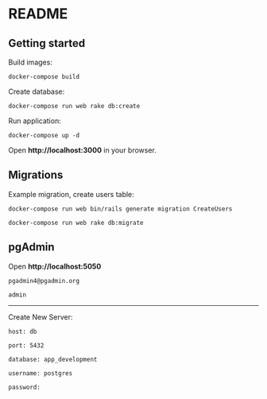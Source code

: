 # README

## Getting started

Build images:

```docker-compose build```

Create database:

```docker-compose run web rake db:create```

Run application:

```docker-compose up -d```

Open **http://localhost:3000** in your browser.

## Migrations

Example migration, create users table:

```docker-compose run web bin/rails generate migration CreateUsers```

```docker-compose run web rake db:migrate```

## pgAdmin

Open **http://localhost:5050**


```pgadmin4@pgadmin.org```

```admin```

---

Create New Server:

```host: db```

```port: 5432```

```database: app_development```

```username: postgres```

```password:```
